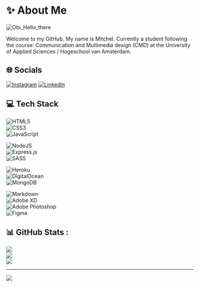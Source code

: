 # :sparkles: About Me
![Obi_Hello_there](/assets/images/hello_there.gif)

Welcome to my GitHub. 
My name is Mitchel. Currently a student following the course: Communication and Multimedia design (CMD) at the University of Applied Sciences / Hogeschool van Amsterdam. 


## :globe_with_meridians: Socials
[![Instagram](https://img.shields.io/badge/Instagram-%23E4405F.svg?logo=Instagram&logoColor=white)](https://instagram.com/md.yami) 
[![LinkedIn](https://img.shields.io/badge/LinkedIn-%230077B5.svg?logo=linkedin&logoColor=white)](https://linkedin.com/in/mitchelstaal) 

## :computer: Tech Stack
![HTML5](https://img.shields.io/badge/html5-%23E34F26.svg?style=for-the-badge&logo=html5&logoColor=white)  
![CSS3](https://img.shields.io/badge/css3-%231572B6.svg?style=for-the-badge&logo=css3&logoColor=white)  
![JavaScript](https://img.shields.io/badge/javascript-%23323330.svg?style=for-the-badge&logo=javascript&logoColor=%23F7DF1E)   

![NodeJS](https://img.shields.io/badge/node.js-6DA55F?style=for-the-badge&logo=node.js&logoColor=white)   
![Express.js](https://img.shields.io/badge/express.js-%23404d59.svg?style=for-the-badge&logo=express&logoColor=%2361DAFB)   
![SASS](https://img.shields.io/badge/SASS-hotpink.svg?style=for-the-badge&logo=SASS&logoColor=white)   

![Heroku](https://img.shields.io/badge/heroku-%23430098.svg?style=for-the-badge&logo=heroku&logoColor=white)   
![DigitalOcean](https://img.shields.io/badge/DigitalOcean-%230167ff.svg?style=for-the-badge&logo=digitalOcean&logoColor=white)   
![MongoDB](https://img.shields.io/badge/MongoDB-%234ea94b.svg?style=for-the-badge&logo=mongodb&logoColor=white)   

![Markdown](https://img.shields.io/badge/markdown-%23000000.svg?style=for-the-badge&logo=markdown&logoColor=white)   
![Adobe XD](https://img.shields.io/badge/Adobe%20XD-470137?style=for-the-badge&logo=Adobe%20XD&logoColor=#FF61F6)   
![Adobe Photoshop](https://img.shields.io/badge/adobephotoshop-%2331A8FF.svg?style=for-the-badge&logo=adobephotoshop&logoColor=white)      	
![Figma](https://img.shields.io/badge/figma-%23F24E1E.svg?style=for-the-badge&logo=figma&logoColor=white)     

## :bar_chart: GitHub Stats :
![](https://github-readme-stats.vercel.app/api?username=mitchel-ds&theme=gotham&hide_border=true&include_all_commits=true&count_private=false)<br/>
![](https://github-readme-streak-stats.herokuapp.com/?user=mitchel-ds&theme=gotham&hide_border=true)<br/>
![](https://github-readme-stats.vercel.app/api/top-langs/?username=mitchel-ds&theme=gotham&hide_border=true&include_all_commits=true&count_private=false&layout=compact)

---
[![](https://visitcount.itsvg.in/api?id=mitchel-ds&icon=0&color=0)](https://visitcount.itsvg.in)
